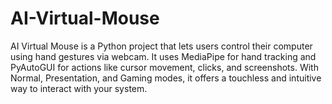 # AI-Virtual-Mouse
AI Virtual Mouse is a Python project that lets users control their computer using hand gestures via webcam. It uses MediaPipe for hand tracking and PyAutoGUI for actions like cursor movement, clicks, and screenshots. With Normal, Presentation, and Gaming modes, it offers a touchless and intuitive way to interact with your system.
